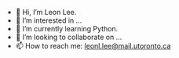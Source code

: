 - 👋 Hi, I’m Leon Lee.
- 👀 I’m interested in ...
- 🌱 I’m currently learning Python. 
- 💞️ I’m looking to collaborate on ...
- 📫 How to reach me: leonl.lee@mail.utoronto.ca

<!---
leonlee021/leonlee021 is a ✨ special ✨ repository because its `README.md` (this file) appears on your GitHub profile.
You can click the Preview link to take a look at your changes.
--->
